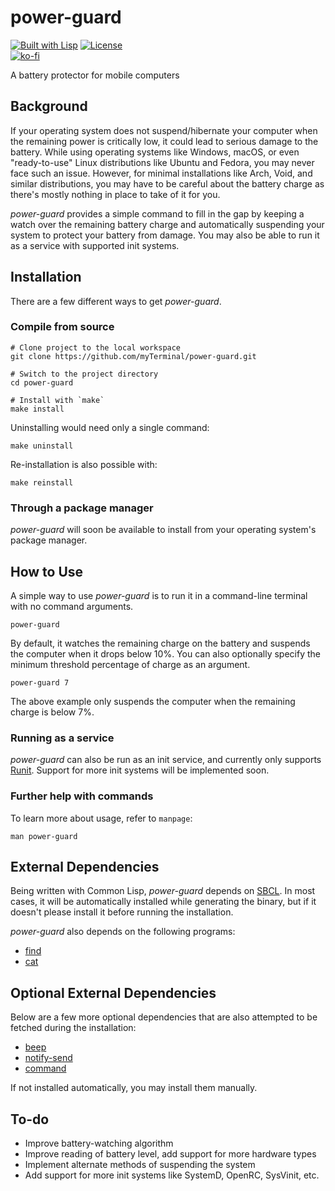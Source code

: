 # power-guard

[![Built with Lisp](https://img.shields.io/badge/built%20with-Lisp-blueviolet)](https://lisp-lang.org)
[![License](https://img.shields.io/github/license/myTerminal/power-guard.svg)](https://opensource.org/licenses/MIT)  
[![ko-fi](https://ko-fi.com/img/githubbutton_sm.svg)](https://ko-fi.com/Y8Y5E5GL7)

A battery protector for mobile computers

## Background

If your operating system does not suspend/hibernate your computer when the remaining power is critically low, it could lead to serious damage to the battery. While using operating systems like Windows, macOS, or even "ready-to-use" Linux distributions like Ubuntu and Fedora, you may never face such an issue. However, for minimal installations like Arch, Void, and similar distributions, you may have to be careful about the battery charge as there's mostly nothing in place to take of it for you.

*power-guard* provides a simple command to fill in the gap by keeping a watch over the remaining battery charge and automatically suspending your system to protect your battery from damage. You may also be able to run it as a service with supported init systems.

## Installation

There are a few different ways to get *power-guard*.

### Compile from source

    # Clone project to the local workspace
    git clone https://github.com/myTerminal/power-guard.git

    # Switch to the project directory
    cd power-guard

    # Install with `make`
    make install

Uninstalling would need only a single command:

    make uninstall

Re-installation is also possible with:

    make reinstall

### Through a package manager

*power-guard* will soon be available to install from your operating system's package manager.

## How to Use

A simple way to use *power-guard* is to run it in a command-line terminal with no command arguments.

    power-guard

By default, it watches the remaining charge on the battery and suspends the computer when it drops below 10%. You can also optionally specify the minimum threshold percentage of charge as an argument.

    power-guard 7

The above example only suspends the computer when the remaining charge is below 7%.

### Running as a service

*power-guard* can also be run as an init service, and currently only supports [Runit](http://smarden.org/runit). Support for more init systems will be implemented soon.

### Further help with commands

To learn more about usage, refer to `manpage`:

    man power-guard

## External Dependencies

Being written with Common Lisp, *power-guard* depends on [SBCL](https://www.sbcl.org). In most cases, it will be automatically installed while generating the binary, but if it doesn't please install it before running the installation.

*power-guard* also depends on the following programs:

 - [find](https://man.archlinux.org/man/find.1.en)
 - [cat](https://man.archlinux.org/man/cat.1.en)

## Optional External Dependencies

Below are a few more optional dependencies that are also attempted to be fetched during the installation:

 - [beep](https://pkgs.org/search/?q=beep)
 - [notify-send](https://man.archlinux.org/man/notify-send.1.en)
 - [command](https://man.archlinux.org/man/command.1p.en)

 If not installed automatically, you may install them manually.

## To-do

* Improve battery-watching algorithm
* Improve reading of battery level, add support for more hardware types
* Implement alternate methods of suspending the system
* Add support for more init systems like SystemD, OpenRC, SysVinit, etc.
